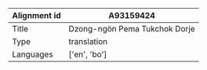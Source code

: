 |Alignment id | A93159424
| --- | --- 
|Title | Dzong-ngön Pema Tukchok Dorje 
|Type | translation
|Languages | ['en', 'bo']